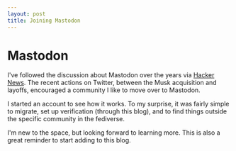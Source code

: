 ```yaml
---
layout: post
title: Joining Mastodon
---
```


# Mastodon

I've followed the discussion about Mastodon over the years via [Hacker News](https://news.ycombinator.com). The recent actions on Twitter, between the Musk acquisition and layoffs, encouraged a community I like to move over to Mastodon.

<!--more-->

I started an account to see how it works. To my surprise, it was fairly simple to migrate, set up verification (through this blog), and to find things outside the specific community in the fediverse.

I'm new to the space, but looking forward to learning more. This is also a great reminder to start adding to this blog.

